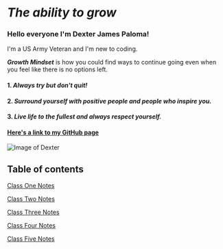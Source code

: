 # ***The ability to grow***

### **Hello everyone I'm Dexter James Paloma!**
I'm a US Army Veteran and I'm new to coding.

***Growth Mindset*** is how you could find ways to continue going even when you feel like there is no options left.

#### 1. ***Always try but don't quit!***
#### 2. ***Surround yourself with positive people and people who inspire you.***
#### 3. ***Live life to the fullest and always respect yourself.***

#### [**Here's a link to my GitHub page**](https://github.com/Shoyu808)


![Image of Dexter](https://avatars1.githubusercontent.com/u/70978139?s=460&u=dc17a7ca06d9c0d54b4e3e2f52101522f8be39c5&v=4)


## Table of contents
[Class One Notes](classonenotes.md)

[Class Two Notes](classtwonotes.md)

[Class Three Notes](classthreenotes.md)

[Class Four Notes](classfournotes.md)

[Class Five Notes](classfivenotes.md)